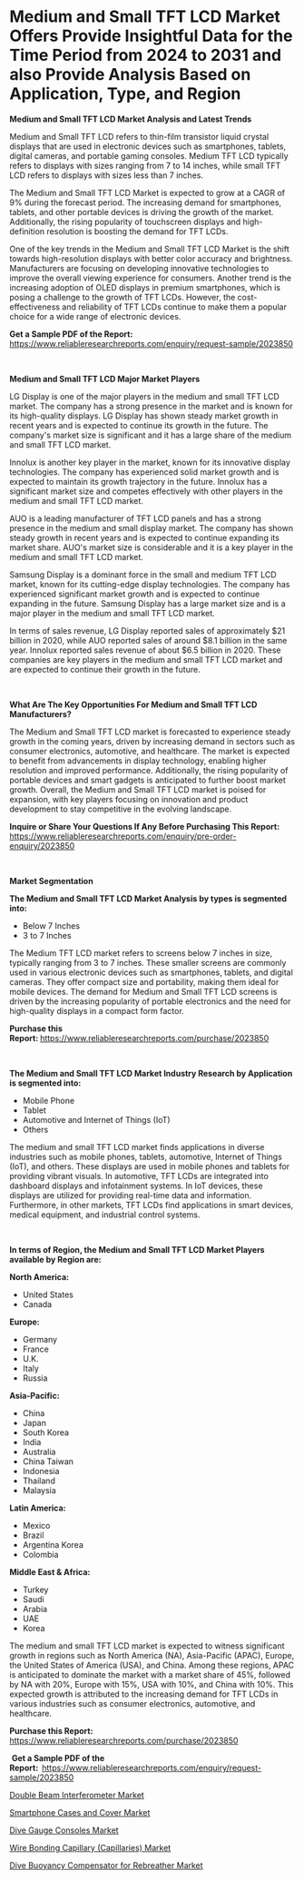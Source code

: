 <p><h1>Medium and Small TFT LCD Market Offers Provide Insightful Data for the Time Period from 2024 to 2031 and also Provide Analysis Based on Application, Type, and Region</h1></p><p><strong>Medium and Small TFT LCD Market Analysis and Latest Trends</strong></p>
<p><p>Medium and Small TFT LCD refers to thin-film transistor liquid crystal displays that are used in electronic devices such as smartphones, tablets, digital cameras, and portable gaming consoles. Medium TFT LCD typically refers to displays with sizes ranging from 7 to 14 inches, while small TFT LCD refers to displays with sizes less than 7 inches.</p><p>The Medium and Small TFT LCD Market is expected to grow at a CAGR of 9% during the forecast period. The increasing demand for smartphones, tablets, and other portable devices is driving the growth of the market. Additionally, the rising popularity of touchscreen displays and high-definition resolution is boosting the demand for TFT LCDs.</p><p>One of the key trends in the Medium and Small TFT LCD Market is the shift towards high-resolution displays with better color accuracy and brightness. Manufacturers are focusing on developing innovative technologies to improve the overall viewing experience for consumers. Another trend is the increasing adoption of OLED displays in premium smartphones, which is posing a challenge to the growth of TFT LCDs. However, the cost-effectiveness and reliability of TFT LCDs continue to make them a popular choice for a wide range of electronic devices.</p></p>
<p><strong>Get a Sample PDF of the Report:&nbsp;</strong> <a href="https://www.reliableresearchreports.com/enquiry/request-sample/2023850">https://www.reliableresearchreports.com/enquiry/request-sample/2023850</a></p>
<p>&nbsp;</p>
<p><strong>Medium and Small TFT LCD Major Market Players</strong></p>
<p><p>LG Display is one of the major players in the medium and small TFT LCD market. The company has a strong presence in the market and is known for its high-quality displays. LG Display has shown steady market growth in recent years and is expected to continue its growth in the future. The company's market size is significant and it has a large share of the medium and small TFT LCD market.</p><p>Innolux is another key player in the market, known for its innovative display technologies. The company has experienced solid market growth and is expected to maintain its growth trajectory in the future. Innolux has a significant market size and competes effectively with other players in the medium and small TFT LCD market.</p><p>AUO is a leading manufacturer of TFT LCD panels and has a strong presence in the medium and small display market. The company has shown steady growth in recent years and is expected to continue expanding its market share. AUO's market size is considerable and it is a key player in the medium and small TFT LCD market.</p><p>Samsung Display is a dominant force in the small and medium TFT LCD market, known for its cutting-edge display technologies. The company has experienced significant market growth and is expected to continue expanding in the future. Samsung Display has a large market size and is a major player in the medium and small TFT LCD market.</p><p>In terms of sales revenue, LG Display reported sales of approximately $21 billion in 2020, while AUO reported sales of around $8.1 billion in the same year. Innolux reported sales revenue of about $6.5 billion in 2020. These companies are key players in the medium and small TFT LCD market and are expected to continue their growth in the future.</p></p>
<p>&nbsp;</p>
<p><strong>What Are The Key Opportunities For Medium and Small TFT LCD Manufacturers?</strong></p>
<p><p>The Medium and Small TFT LCD market is forecasted to experience steady growth in the coming years, driven by increasing demand in sectors such as consumer electronics, automotive, and healthcare. The market is expected to benefit from advancements in display technology, enabling higher resolution and improved performance. Additionally, the rising popularity of portable devices and smart gadgets is anticipated to further boost market growth. Overall, the Medium and Small TFT LCD market is poised for expansion, with key players focusing on innovation and product development to stay competitive in the evolving landscape.</p></p>
<p><strong>Inquire or Share Your Questions If Any Before Purchasing This Report:</strong> <a href="https://www.reliableresearchreports.com/enquiry/pre-order-enquiry/2023850">https://www.reliableresearchreports.com/enquiry/pre-order-enquiry/2023850</a></p>
<p>&nbsp;</p>
<p><strong>Market Segmentation</strong></p>
<p><strong>The Medium and Small TFT LCD Market Analysis by types is segmented into:</strong></p>
<p><ul><li>Below 7 Inches</li><li>3 to 7 Inches</li></ul></p>
<p><p>The Medium TFT LCD market refers to screens below 7 inches in size, typically ranging from 3 to 7 inches. These smaller screens are commonly used in various electronic devices such as smartphones, tablets, and digital cameras. They offer compact size and portability, making them ideal for mobile devices. The demand for Medium and Small TFT LCD screens is driven by the increasing popularity of portable electronics and the need for high-quality displays in a compact form factor.</p></p>
<p><strong>Purchase this Report:&nbsp;</strong><a href="https://www.reliableresearchreports.com/purchase/2023850">https://www.reliableresearchreports.com/purchase/2023850</a></p>
<p>&nbsp;</p>
<p><strong>The Medium and Small TFT LCD Market Industry Research by Application is segmented into:</strong></p>
<p><ul><li>Mobile Phone</li><li>Tablet</li><li>Automotive and Internet of Things (IoT)</li><li>Others</li></ul></p>
<p><p>The medium and small TFT LCD market finds applications in diverse industries such as mobile phones, tablets, automotive, Internet of Things (IoT), and others. These displays are used in mobile phones and tablets for providing vibrant visuals. In automotive, TFT LCDs are integrated into dashboard displays and infotainment systems. In IoT devices, these displays are utilized for providing real-time data and information. Furthermore, in other markets, TFT LCDs find applications in smart devices, medical equipment, and industrial control systems.</p></p>
<p>&nbsp;</p>
<p><strong>In terms of Region, the Medium and Small TFT LCD Market Players available by Region are:</strong></p>
<p>
    <p> <strong> North America: </strong>
        <ul>
            <li>United States</li>
            <li>Canada</li>
        </ul>
        </p> 
    <p> <strong> Europe: </strong>
        <ul>
            <li>Germany</li>
            <li>France</li>
            <li>U.K.</li>
            <li>Italy</li>
            <li>Russia</li>
        </ul>
        </p> 
    <p> <strong> Asia-Pacific: </strong>
        <ul>
            <li>China</li>
            <li>Japan</li>
            <li>South Korea</li>
            <li>India</li>
            <li>Australia</li>
            <li>China Taiwan</li>
            <li>Indonesia</li>
            <li>Thailand</li>
            <li>Malaysia</li>
        </ul>
        </p> 
    <p> <strong> Latin America: </strong>
        <ul>
            <li>Mexico</li>
            <li>Brazil</li>
            <li>Argentina Korea</li>
            <li>Colombia</li>
        </ul>
        </p> 
    <p> <strong> Middle East & Africa: </strong>
        <ul>
            <li>Turkey</li>
            <li>Saudi</li>
            <li>Arabia</li>
            <li>UAE</li>
            <li>Korea</li>
        </ul>
    </p>
    </p>
<p><p>The medium and small TFT LCD market is expected to witness significant growth in regions such as North America (NA), Asia-Pacific (APAC), Europe, the United States of America (USA), and China. Among these regions, APAC is anticipated to dominate the market with a market share of 45%, followed by NA with 20%, Europe with 15%, USA with 10%, and China with 10%. This expected growth is attributed to the increasing demand for TFT LCDs in various industries such as consumer electronics, automotive, and healthcare.</p></p>
<p><strong>Purchase this Report: </strong><a href="https://www.reliableresearchreports.com/purchase/2023850">https://www.reliableresearchreports.com/purchase/2023850</a></p>
<p>&nbsp;<strong>Get a Sample PDF of the Report:&nbsp;&nbsp;</strong><a href="https://www.reliableresearchreports.com/enquiry/request-sample/2023850">https://www.reliableresearchreports.com/enquiry/request-sample/2023850</a></p>
<p><strong></strong></p>
<p><p><a href="https://fuschia-pecorino-a6d.notion.site/Double-Beam-Interferometer-Market-Analysis-Examines-its-Scope-on-Growth-Opportunities-and-Forecaste-1a92189d61404955ace27634dcc3c1c0">Double Beam Interferometer Market</a></p><p><a href="https://view.publitas.com/reportprime-1/smartphone-cases-and-cover-market-research-report-provides-critical-insights-that-can-help-shape-business-development-and-investment-strategies/">Smartphone Cases and Cover Market</a></p><p><a href="https://florentine-yuzu-f42.notion.site/Dive-Gauge-Consoles-Market-Size-and-Examines-its-Market-Scope-with-a-Primary-Focus-on-Growth-Oppor-833cbc0206ed470cbf5e06069e18b9c1">Dive Gauge Consoles Market</a></p><p><a href="https://view.publitas.com/reportprime-1/wire-bonding-capillary-capillaries-market-size-and-growth-market-segmentation-regional-and-country-breakdowns-and-market-trends-for-period-from-2024-2031/">Wire Bonding Capillary (Capillaries) Market</a></p><p><a href="https://changeable-paste-463.notion.site/Dive-Buoyancy-Compensator-for-Rebreather-Market-Size-Focuses-on-Market-Dynamics-In-Depth-Analysis-a-3584f7ff794c4f44849c062080e775ac">Dive Buoyancy Compensator for Rebreather Market</a></p></p>